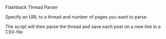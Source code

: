 Flashback Thread Parser

Specify an URL to a thread and number of pages you want to parse. 

The script will then parse the thread and save each post on a new line in a CSV-file

